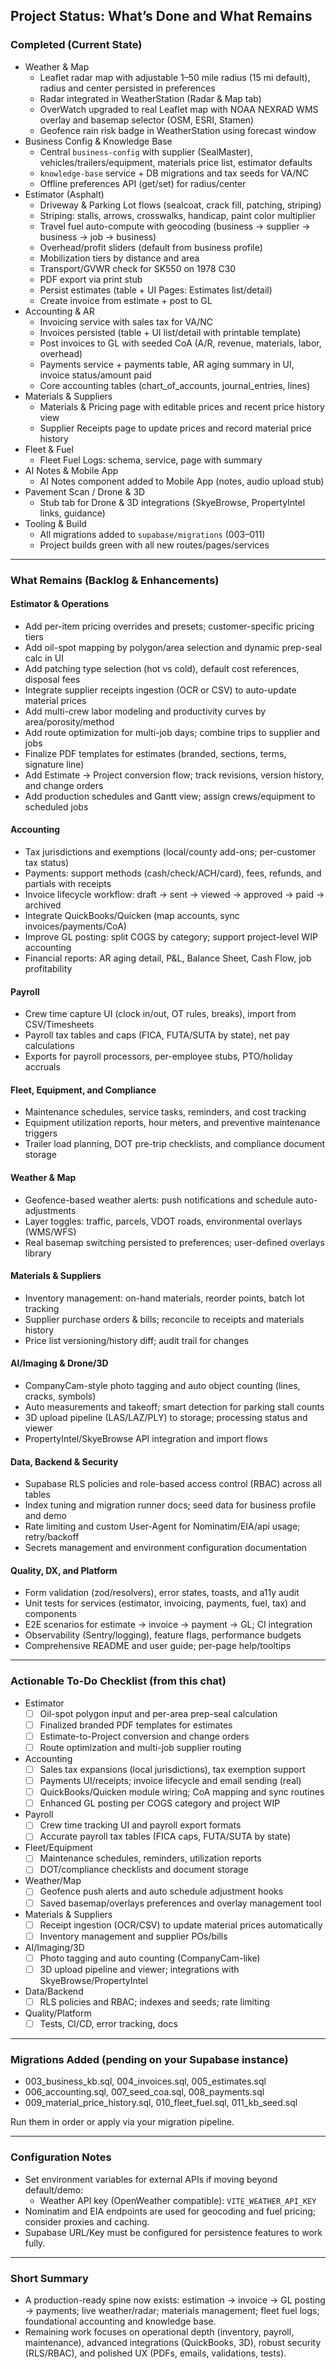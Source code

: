 ## Project Status: What’s Done and What Remains

### Completed (Current State)
- Weather & Map
  - Leaflet radar map with adjustable 1–50 mile radius (15 mi default), radius and center persisted in preferences
  - Radar integrated in WeatherStation (Radar & Map tab)
  - OverWatch upgraded to real Leaflet map with NOAA NEXRAD WMS overlay and basemap selector (OSM, ESRI, Stamen)
  - Geofence rain risk badge in WeatherStation using forecast window
- Business Config & Knowledge Base
  - Central `business-config` with supplier (SealMaster), vehicles/trailers/equipment, materials price list, estimator defaults
  - `knowledge-base` service + DB migrations and tax seeds for VA/NC
  - Offline preferences API (get/set) for radius/center
- Estimator (Asphalt)
  - Driveway & Parking Lot flows (sealcoat, crack fill, patching, striping)
  - Striping: stalls, arrows, crosswalks, handicap, paint color multiplier
  - Travel fuel auto-compute with geocoding (business → supplier → business → job → business)
  - Overhead/profit sliders (default from business profile)
  - Mobilization tiers by distance and area
  - Transport/GVWR check for SK550 on 1978 C30
  - PDF export via print stub
  - Persist estimates (table + UI Pages: Estimates list/detail)
  - Create invoice from estimate + post to GL
- Accounting & AR
  - Invoicing service with sales tax for VA/NC
  - Invoices persisted (table + UI list/detail with printable template)
  - Post invoices to GL with seeded CoA (A/R, revenue, materials, labor, overhead)
  - Payments service + payments table, AR aging summary in UI, invoice status/amount paid
  - Core accounting tables (chart_of_accounts, journal_entries, lines)
- Materials & Suppliers
  - Materials & Pricing page with editable prices and recent price history view
  - Supplier Receipts page to update prices and record material price history
- Fleet & Fuel
  - Fleet Fuel Logs: schema, service, page with summary
- AI Notes & Mobile App
  - AI Notes component added to Mobile App (notes, audio upload stub)
- Pavement Scan / Drone & 3D
  - Stub tab for Drone & 3D integrations (SkyeBrowse, PropertyIntel links, guidance)
- Tooling & Build
  - All migrations added to `supabase/migrations` (003–011)
  - Project builds green with all new routes/pages/services

---

### What Remains (Backlog & Enhancements)

#### Estimator & Operations
- Add per-item pricing overrides and presets; customer-specific pricing tiers
- Add oil-spot mapping by polygon/area selection and dynamic prep-seal calc in UI
- Add patching type selection (hot vs cold), default cost references, disposal fees
- Integrate supplier receipts ingestion (OCR or CSV) to auto-update material prices
- Add multi-crew labor modeling and productivity curves by area/porosity/method
- Add route optimization for multi-job days; combine trips to supplier and jobs
- Finalize PDF templates for estimates (branded, sections, terms, signature line)
- Add Estimate → Project conversion flow; track revisions, version history, and change orders
- Add production schedules and Gantt view; assign crews/equipment to scheduled jobs

#### Accounting
- Tax jurisdictions and exemptions (local/county add-ons; per-customer tax status)
- Payments: support methods (cash/check/ACH/card), fees, refunds, and partials with receipts
- Invoice lifecycle workflow: draft → sent → viewed → approved → paid → archived
- Integrate QuickBooks/Quicken (map accounts, sync invoices/payments/CoA)
- Improve GL posting: split COGS by category; support project-level WIP accounting
- Financial reports: AR aging detail, P&L, Balance Sheet, Cash Flow, job profitability

#### Payroll
- Crew time capture UI (clock in/out, OT rules, breaks), import from CSV/Timesheets
- Payroll tax tables and caps (FICA, FUTA/SUTA by state), net pay calculations
- Exports for payroll processors, per-employee stubs, PTO/holiday accruals

#### Fleet, Equipment, and Compliance
- Maintenance schedules, service tasks, reminders, and cost tracking
- Equipment utilization reports, hour meters, and preventive maintenance triggers
- Trailer load planning, DOT pre-trip checklists, and compliance document storage

#### Weather & Map
- Geofence-based weather alerts: push notifications and schedule auto-adjustments
- Layer toggles: traffic, parcels, VDOT roads, environmental overlays (WMS/WFS)
- Real basemap switching persisted to preferences; user-defined overlays library

#### Materials & Suppliers
- Inventory management: on-hand materials, reorder points, batch lot tracking
- Supplier purchase orders & bills; reconcile to receipts and materials history
- Price list versioning/history diff; audit trail for changes

#### AI/Imaging & Drone/3D
- CompanyCam-style photo tagging and auto object counting (lines, cracks, symbols)
- Auto measurements and takeoff; smart detection for parking stall counts
- 3D upload pipeline (LAS/LAZ/PLY) to storage; processing status and viewer
- PropertyIntel/SkyeBrowse API integration and import flows

#### Data, Backend & Security
- Supabase RLS policies and role-based access control (RBAC) across all tables
- Index tuning and migration runner docs; seed data for business profile and demo
- Rate limiting and custom User-Agent for Nominatim/EIA/api usage; retry/backoff
- Secrets management and environment configuration documentation

#### Quality, DX, and Platform
- Form validation (zod/resolvers), error states, toasts, and a11y audit
- Unit tests for services (estimator, invoicing, payments, fuel, tax) and components
- E2E scenarios for estimate → invoice → payment → GL; CI integration
- Observability (Sentry/logging), feature flags, performance budgets
- Comprehensive README and user guide; per-page help/tooltips

---

### Actionable To-Do Checklist (from this chat)
- Estimator
  - [ ] Oil-spot polygon input and per-area prep-seal calculation
  - [ ] Finalized branded PDF templates for estimates
  - [ ] Estimate-to-Project conversion and change orders
  - [ ] Route optimization and multi-job supplier routing
- Accounting
  - [ ] Sales tax expansions (local jurisdictions), tax exemption support
  - [ ] Payments UI/receipts; invoice lifecycle and email sending (real)
  - [ ] QuickBooks/Quicken module wiring; CoA mapping and sync routines
  - [ ] Enhanced GL posting per COGS category and project WIP
- Payroll
  - [ ] Crew time tracking UI and payroll export formats
  - [ ] Accurate payroll tax tables (FICA caps, FUTA/SUTA by state)
- Fleet/Equipment
  - [ ] Maintenance schedules, reminders, utilization reports
  - [ ] DOT/compliance checklists and document storage
- Weather/Map
  - [ ] Geofence push alerts and auto schedule adjustment hooks
  - [ ] Saved basemap/overlays preferences and overlay management tool
- Materials & Suppliers
  - [ ] Receipt ingestion (OCR/CSV) to update material prices automatically
  - [ ] Inventory management and supplier POs/bills
- AI/Imaging/3D
  - [ ] Photo tagging and auto counting (CompanyCam-like)
  - [ ] 3D upload pipeline and viewer; integrations with SkyeBrowse/PropertyIntel
- Data/Backend
  - [ ] RLS policies and RBAC; indexes and seeds; rate limiting
- Quality/Platform
  - [ ] Tests, CI/CD, error tracking, docs

---

### Migrations Added (pending on your Supabase instance)
- 003_business_kb.sql, 004_invoices.sql, 005_estimates.sql
- 006_accounting.sql, 007_seed_coa.sql, 008_payments.sql
- 009_material_price_history.sql, 010_fleet_fuel.sql, 011_kb_seed.sql

Run them in order or apply via your migration pipeline.

---

### Configuration Notes
- Set environment variables for external APIs if moving beyond default/demo:
  - Weather API key (OpenWeather compatible): `VITE_WEATHER_API_KEY`
- Nominatim and EIA endpoints are used for geocoding and fuel pricing; consider proxies and caching.
- Supabase URL/Key must be configured for persistence features to work fully.

---

### Short Summary
- A production-ready spine now exists: estimation → invoice → GL posting → payments; live weather/radar; materials management; fleet fuel logs; foundational accounting and knowledge base.
- Remaining work focuses on operational depth (inventory, payroll, maintenance), advanced integrations (QuickBooks, 3D), robust security (RLS/RBAC), and polished UX (PDFs, emails, validations, tests).
